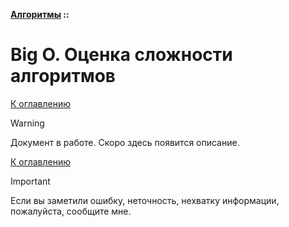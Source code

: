 **[Алгоритмы](../README.md#algorithms) ::**
# Big O. Оценка сложности алгоритмов

<!--
https://habr.com/ru/companies/sberbank/articles/756894/
https://www.bigocheatsheet.com/
https://skillbox.ru/media/code/big-o-notation-chto-eto-takoe-i-kak-eye-poschitat/
https://bimlibik.github.io/posts/complexity-of-algorithms/
https://habr.com/ru/articles/444594/
https://habr.com/ru/articles/770522/
https://skillbox.ru/media/code/stydnye-voprosy-o-logarifmakh-vsye-chto-nuzhno-znat-programmistu/
https://blog.skillfactory.ru/glossary/algoritm/
https://www.baeldung.com/cs/complexity-stack-queue-deque-set
-->

[К оглавлению](../README.md#algorithms)

> [!WARNING]
> Документ в работе. Скоро здесь появится описание.

[К оглавлению](../README.md#algorithms)

> [!IMPORTANT]
> Если вы заметили ошибку, неточность, нехватку информации, пожалуйста, сообщите мне.
